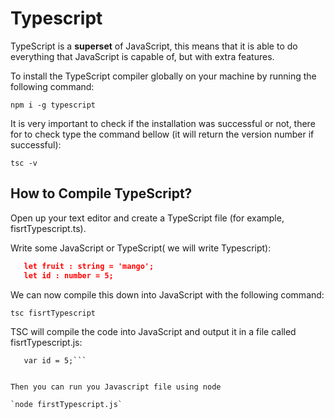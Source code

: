 # Typescript

TypeScript is a **superset** of JavaScript, this means that it is able to do everything that JavaScript is capable of, but with extra features.

To install the TypeScript compiler globally on your machine by running the following command:

`npm i -g typescript`

It is very important to check if the installation was successful or not, there for to check type the command bellow (it will return the version number if successful):

`tsc -v`



## How to Compile TypeScript?

Open up your text editor and create a TypeScript file (for example, fisrtTypescript.ts).

Write some JavaScript or TypeScript( we will write Typescript):


```json
   let fruit : string = 'mango';  
   let id : number = 5;
```


We can now compile this down into JavaScript with the following command:

`tsc fisrtTypescript`

TSC will compile the code into JavaScript and output it in a file called fisrtTypescript.js:

```var fruit = 'mango';  
   var id = 5;```


Then you can run you Javascript file using node

`node firstTypescript.js`


